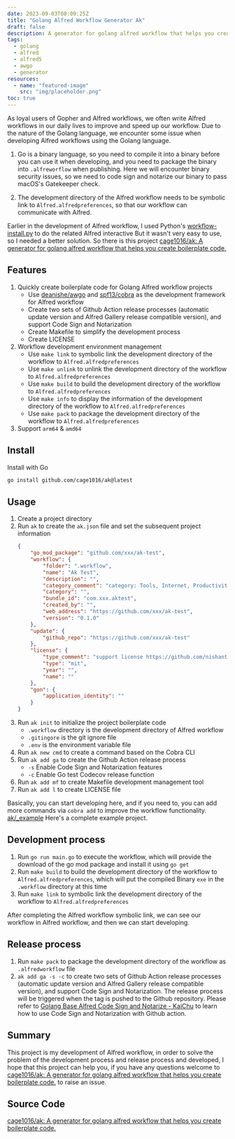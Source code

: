 ```yaml
---
date: 2023-09-03T08:09:25Z
title: "Golang Alfred Workflow Generator Ak"
draft: false
description: A generator for golang alfred workflow that helps you create boilerplate code.
tags:
  - golang
  - alfred
  - alfred5
  - awgo
  - generator
resources:
  - name: "featured-image"
    src: "img/placeholder.png"
toc: true
---
```


<!--more-->


As loyal users of Gopher and Alfred workflows, we often write Alfred workflows in our daily lives to improve and speed up our workflow. Due to the nature of the Golang language, we encounter some issue when developing Alfred workflows using the Golang language.

1. Go is a binary language, so you need to compile it into a binary before you can use it when developing, and you need to package the binary into `.alfreworflow` when publishing. Here we will encounter binary security issues, so we need to code sign and notarize our binary to pass macOS's Gatekeeper check.

1. The development directory of the Alfred workflow needs to be symbolic link to `Alfred.alfredpreferences`, so that our workflow can communicate with Alfred.

Earlier in the development of Alfred workflow, I used Python's [workflow-install.py](https://gist.github.com/cage1016/a633149f4672fb40ecb4e16e04664ff7) to do the related Alfred interactive But it wasn't very easy to use, so I needed a better solution. So there is this project [cage1016/ak: A generator for golang alfred workflow that helps you create boilerplate code.](https://github.com/cage1016/ak)

## Features

1. Quickly create boilerplate code for Golang Alfred workflow projects
    - Use [deanishe/awgo](https://github.com/deanishe/awgo) and [spf13/cobra](https://github.com/spf13/cobra) as the development framework for Alfred workflow
    - Create two sets of Github Action release processes (automatic update version and Alfred Gallery release compatible version), and support Code Sign and Notarization
    - Create Makefile to simplify the development process
    - Create LICENSE
1. Workflow development environment management
    - Use `make link` to symbolic link the development directory of the workflow to `Alfred.alfredpreferences`
    - Use `make unlink` to unlink the development directory of the workflow to `Alfred.alfredpreferences`
    - Use `make build` to build the development directory of the workflow to `Alfred.alfredpreferences`
    - Use `make info` to display the information of the development directory of the workflow to `Alfred.alfredpreferences`
    - Use `make pack` to package the development directory of the workflow to `Alfred.alfredpreferences`
1. Support `arm64` & `amd64`

## Install

Install with Go

```bash
go install github.com/cage1016/ak@latest
```

## Usage

1. Create a project directory
1. Run `ak` to create the `ak.json` file and set the subsequent project information
   ```json
   {
       "go_mod_package": "github.com/xxx/ak-test",
       "workflow": {
           "folder": ".workflow",
           "name": "Ak Test",
           "description": "",
           "category_comment": "category: Tools, Internet, Productivity, Uncategorised",
           "category": "",
           "bundle_id": "com.xxx.aktest",
           "created_by": "",
           "web_address": "https://github.com/xxx/ak-test",
           "version": "0.1.0"
       },
       "update": {
           "github_repo": "https://github.com/xxx/ak-test"
       },
       "license": {
           "type_comment": "support license https://github.com/nishanths/license",
           "type": "mit",
           "year": "",
           "name": ""
       },
       "gon": {
           "application_identity": ""
       }
   }
   ```
1. Run `ak init` to initialize the project boilerplate code
    - `.workflow` directory is the development directory of Alfred workflow
    - `.gitingore` is the git ignore file
    - `.env` is the environment variable file
1. Run `ak new cmd` to create a command based on the Cobra CLI
1. Run `ak add ga` to create the Github Action release process
    - `-s` Enable Code Sign and Notarization features
    - `-c` Enable Go test Codecov release function
1. Run `ak add mf` to create Makefile development management tool
1. Run `ak add l` to create LICENSE file

Basically, you can start developing here, and if you need to, you can add more commands via `cobra add` to improve the workflow functionality. [ak/_example](https://github.com/cage1016/ak/tree/master/_example) Here's a complete example project.

## Development process

1. Run `go run main.go` to execute the workflow, which will provide the download of the go mod package and install it using `go get`
1. Run `make build` to build the development directory of the workflow to `Alfred.alfredpreferences`, which will put the compiled Binary `exe` in the `.workflow` directory at this time
1. Run `make link` to symbolic link the development directory of the workflow to `Alfred.alfredpreferences`

After completing the Alfred workflow symbolic link, we can see our workflow in Alfred workflow, and then we can start developing.

## Release process

1. Run `make pack` to package the development directory of the workflow as `.alfredworkflow` file
1. `ak add ga -s -c` to create two sets of Github Action release processes (automatic update version and Alfred Gallery release compatible version), and support Code Sign and Notarization. The release process will be triggered when the tag is pushed to the Github repository. Please refer to [Golang Base Alfred Code Sign and Notarize - KaiChu](https://kaichu.io/posts/golang-base-alfred-code-sign-and-notarize/) to learn how to use Code Sign and Notarization with Github action.

## Summary

This project is my development of Alfred workflow, in order to solve the problem of the development process and release process and developed, I hope that this project can help you, if you have any questions welcome to [cage1016/ak: A generator for golang alfred workflow that helps you create boilerplate code.](https://github.com/cage1016/ak) to raise an issue.

## Source Code

[cage1016/ak: A generator for golang alfred workflow that helps you create boilerplate code.](https://github.com/cage1016/ak)